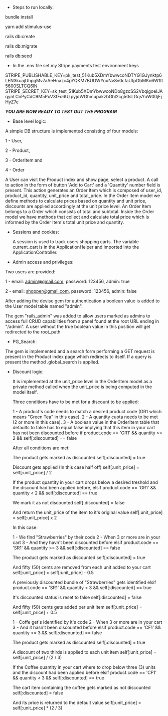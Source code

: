 - Steps to run locally:

bundle install

yarn add stimulus-use

rails db:create

rails db:migrate

rails db:seed

- In the .env file set my Stripe payments test environment keys

STRIPE_PUBLISHABLE_KEY=pk_test_51Kub5XDmYbwwcoNDTYG1GJynktp6LEN3kuajUhpgMv7aAeHnazc4pYQKM7BUDWYouNv8v0cfaUtpObMKo6W1It5600SLTCQ6lN
STRIPE_SECRET_KEY=sk_test_51Kub5XDmYbwwcoNDo8gzcSS2VbqigoeIJAqynLCnPyCdC9M5PxV3fFc6UzpyjdWGhmupakzbGbl2cg50sLGqsYuW00jEjHyZ7e

***********************************YOU ARE NOW READY TO TEST OUT THE PROGRAM***********************************

- Base level logic:

A simple DB structure is implemented consisting of four models:

1 - User,

2 - Product,

3 - OrderItem and

4 - Order

A User can visit the Product index and show page, select a product. A call to action in the form of button 'Add to Cart' and a 'Quantity' number field is present. This action generates an Order Item which is composed of user_id, product_id, quantity, unit_price and total_price. In the Order Item model we define methods to calculate prices based on quantity and unit price, discounts are applied accordingly at the unit price level. An Order Item belongs to a Order which consists of total and subtotal. Inside the Order model we have methods that collect and calculate total price which is informed by the Order Item's total unit price and quantity.

- Sessions and cookies:

  A session is used to track users shopping carts. The variable current_cart is in the ApplicationHelper and imported into the ApplicationController.

- Admin access and privileges:

Two users are provided:

1 - email: admin@gmail.com, password: 123456, admin: true

2 - email: shopper@gmail.com, password: 123456, admin: false

After adding the devise gem for authentication a boolean value is added to the User model table named "admin".

The gem "rails_admin" was added to allow users marked as admins to access full CRUD capabilities from a panel found at the root URL ending in "/admin". A user without the
true boolean value in this position will get redirected to the root_path

- PG_Search:

The gem is implemented and a search form performing a GET request is present in the Product index page which redirects to itself. If a query is present
the method .global_search is applied.

- Discount logic:

  It is implemented at the unit_price level in the OrderItem model as a private method called when the unit_price is being computed in the model itself.

  Three conditions have to be met for a discount to be applied:

  1 - A product's code needs to match a desired product code (GR1 which means "Green Tea" in this case).
  2 - A quantity cuota needs to be met (2 or more in this case).
  3 - A boolean value in the OrderItem table that defaults to false has to equal false implying that this item in your cart has not been discounted before
  if product.code == 'GR1' && quantity >= 2 && self[:discounted] == false

  After all conditions are met:

  The product gets marked as discounted
  self[:discounted] = true

  Discount gets applied (In this case half off)
  self[:unit_price] = self[:unit_price] / 2

  If the product quantity in your cart drops below a desired treshold and the discount had been applied before,
  elsif product.code == 'GR1' && quantity < 2 && self[:discounted] == true

  We mark it as not discounted
  self[:discounted] = false

  And return the unit_price of the item to it's original value
  self[:unit_price] = self[:unit_price] x 2

  In this case:

  1 - We find "Strawberries" by their code
  2 - When 3 or more are in your cart
  3 - And they havn't been discounted before
  elsif product.code == 'SR1' && quantity >= 3 && self[:discounted] == false

  The product gets marked as discounted
  self[:discounted] = true

  And fifty (50) cents are removed from each unit added to your cart
  self[:unit_price] = self[:unit_price] - 0.5

  A previously discounted bundle of "Strawberries" gets identified
  elsif product.code == 'SR1' && quantity < 3 && self[:discounted] == true

  It's discounted status is reset to false
  self[:discounted] = false

  And fifty (50) cents gets added per unit item
  self[:unit_price] = self[:unit_price] + 0.5

  1 - Coffe get's identified by it's code
  2 - When 3 or more are in your cart
  3 - And it hasn't been discounted before
  elsif product.code == 'CF1' && quantity >= 3 && self[:discounted] == false

  The product gets marked as discounted
  self[:discounted] = true

  A discount of two thirds is applied to each unit item
  self[:unit_price] = self[:unit_price] / (2 / 3)

  If the Coffee quantity in your cart where to drop below three (3) units and the discount had been applied before
  elsif product.code == 'CF1' && quantity < 3 && self[:discounted] == true

  The cart item containing the coffee gets marked as not discounted
  self[:discounted] = false

  And its price is returned to the default value
  self[:unit_price] = self[:unit_price] \* (2 / 3)
